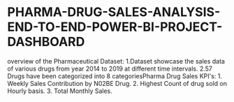 # PHARMA-DRUG-SALES-ANALYSIS-END-TO-END-POWER-BI-PROJECT-DASHBOARD
overview of the Pharmaceutical Dataset: 1.Dataset showcase the sales data of various drugs from year 2014 to 2019 at different time intervals.  2.57 Drugs have been categorized into 8 categoriesPharma Drug Sales KPI's:  1. Weekly Sales Contribution by N02BE Drug. 2. Highest Count of drug sold on Hourly basis. 3. Total Monthly Sales.
